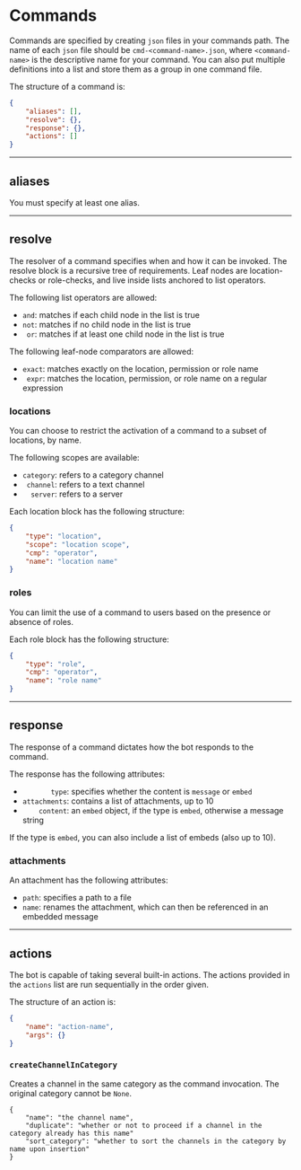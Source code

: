 # Commands

Commands are specified by creating `json` files in your commands path. The name of each `json` file 
should be `cmd-<command-name>.json`, where `<command-name>` is the descriptive name for your command.
You can also put multiple definitions into a list and store them as a group in one command file.

The structure of a command is:
```json
{
    "aliases": [],
    "resolve": {},
    "response": {},
    "actions": []
}
```

---
## aliases

You must specify at least one alias.

---
## resolve

The resolver of a command specifies when and how it can be invoked. The resolve block is a recursive tree 
of requirements. Leaf nodes are location-checks or role-checks, and live inside lists anchored to list 
operators.

The following list operators are allowed:
- `and`: matches if each child node in the list is true
- `not`: matches if no child node in the list is true
- ` or`: matches if at least one child node in the list is true

The following leaf-node comparators are allowed:
- `exact`: matches exactly on the location, permission or role name
- ` expr`: matches the location, permission, or role name on a regular expression

### locations

You can choose to restrict the activation of a command to a subset of locations, by name.

The following scopes are available:
- `category`: refers to a category channel
- ` channel`: refers to a text channel
- `  server`: refers to a server

Each location block has the following structure:
```json
{
    "type": "location",
    "scope": "location scope",
    "cmp": "operator",
    "name": "location name"
}
```

### roles

You can limit the use of a command to users based on the presence or absence of roles.

Each role block has the following structure:
```json
{
    "type": "role",
    "cmp": "operator",
    "name": "role name"
}
```

---
## response

The response of a command dictates how the bot responds to the command. 

The response has the following attributes:
- `       type`: specifies whether the content is `message` or `embed`
- `attachments`: contains a list of attachments, up to 10
- `    content`: an `embed` object, if the type is `embed`, otherwise a message string

If the type is `embed`, you can also include a list of embeds (also up to 10).

### attachments

An attachment has the following attributes:
- `path`: specifies a path to a file
- `name`: renames the attachment, which can then be referenced in an embedded message

---
## actions

The bot is capable of taking several built-in actions. The actions provided in the 
`actions` list are run sequentially in the order given.

The structure of an action is:
```json
{
    "name": "action-name",
    "args": {}
}
```

### `createChannelInCategory`

Creates a channel in the same category as the command invocation. The original category
cannot be `None`.
```
{
    "name": "the channel name",
    "duplicate": "whether or not to proceed if a channel in the category already has this name"
    "sort_category": "whether to sort the channels in the category by name upon insertion"
}
```
